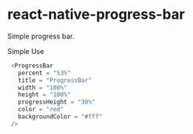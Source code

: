 # react-native-progress-bar
Simple progress bar.

Simple Use
```javascript
 <ProgressBar
   percent = "53%"
   title = "ProgressBar"
   width = "100%"
   height = "100%"
   progressHeight = "30%"
   color = "red"
   backgroundColor = "#fff" 
 />                  
```
